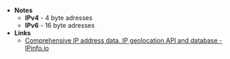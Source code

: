 - **Notes**
	- **IPv4** - 4 byte adresses
	- **IPv6** - 16 byte adresses
- **Links**
	- [Comprehensive IP address data, IP geolocation API and database - IPinfo.io](https://ipinfo.io)